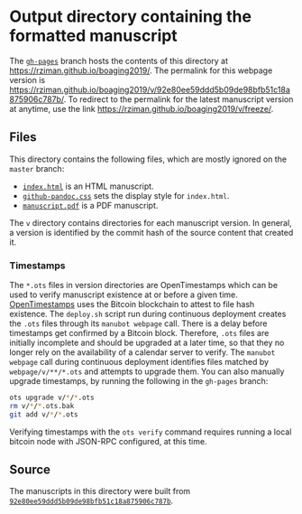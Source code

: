 # Output directory containing the formatted manuscript

The [`gh-pages`](https://github.com/rziman/boaging2019/tree/gh-pages) branch hosts the contents of this directory at https://rziman.github.io/boaging2019/.
The permalink for this webpage version is https://rziman.github.io/boaging2019/v/92e80ee59ddd5b09de98bfb51c18a875906c787b/.
To redirect to the permalink for the latest manuscript version at anytime, use the link https://rziman.github.io/boaging2019/v/freeze/.

## Files

This directory contains the following files, which are mostly ignored on the `master` branch:

+ [`index.html`](index.html) is an HTML manuscript.
+ [`github-pandoc.css`](github-pandoc.css) sets the display style for `index.html`.
+ [`manuscript.pdf`](manuscript.pdf) is a PDF manuscript.

The `v` directory contains directories for each manuscript version.
In general, a version is identified by the commit hash of the source content that created it.

### Timestamps

The `*.ots` files in version directories are OpenTimestamps which can be used to verify manuscript existence at or before a given time.
[OpenTimestamps](https://opentimestamps.org/) uses the Bitcoin blockchain to attest to file hash existence.
The `deploy.sh` script run during continuous deployment creates the `.ots` files through its `manubot webpage` call.
There is a delay before timestamps get confirmed by a Bitcoin block.
Therefore, `.ots` files are initially incomplete and should be upgraded at a later time, so that they no longer rely on the availability of a calendar server to verify.
The `manubot webpage` call during continuous deployment identifies files matched by `webpage/v/**/*.ots` and attempts to upgrade them.
You can also manually upgrade timestamps, by running the following in the `gh-pages` branch:

```sh
ots upgrade v/*/*.ots
rm v/*/*.ots.bak
git add v/*/*.ots
```

Verifying timestamps with the `ots verify` command requires running a local bitcoin node with JSON-RPC configured, at this time.

## Source

The manuscripts in this directory were built from
[`92e80ee59ddd5b09de98bfb51c18a875906c787b`](https://github.com/rziman/boaging2019/commit/92e80ee59ddd5b09de98bfb51c18a875906c787b).
